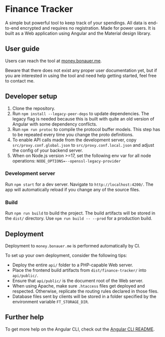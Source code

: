 # Finance Tracker

A simple but powerful tool to keep track of your spendings. All data is end-to-end encrypted and requires no registration. Made for power users.
It is built as a Web application using Angular and the Material design library.

## User guide

Users can reach the tool at [money.bonauer.me](https://money.bonauer.me/).

Beware that there does not exist any proper user documentation yet, but if you are interested in using the tool and need help getting started, feel free to contact me.

## Developer setup

1. Clone the repository.
2. Run `npm install --legacy-peer-deps` to update dependencies. The legacy flag is needed because this is built with quite an old version of Angular with some dependency conflicts.
3. Run `npm run protoc` to compile the protocol buffer models. This step has to be repeated every time you change the proto definitions.
4. To enable API calls made from the development server, copy `src/proxy.conf.global.json` to `src/proxy.conf.local.json` and adjust the config of your backend server.
5. When on Node.js version >=17, set the following env var for all node operations: `NODE_OPTIONS=--openssl-legacy-provider`

### Development server

Run `npm start` for a dev server. Navigate to `http://localhost:4200/`. The app will automatically reload if you change any of the source files.

### Build

Run `npm run build` to build the project. The build artifacts will be stored in the `dist/` directory. Use `npm run build -- --prod` for a production build.

## Deployment

Deployment to `money.bonauer.me` is performed automatically by CI.

To set up your own deployment, consider the following tips:

- Deploy the entire `api/` folder to a PHP-capable Web server.
- Place the frontend build artifacts from `dist/finance-tracker/` into `api/public/`.
- Ensure that `api/public/` is the document root of the Web server.
- When using Apache, make sure `.htaccess` files get deployed and respected.
  Otherwise, replicate the routing rules declared in those files.
- Database files sent by clients will be stored in a folder specified by the environment variable `FT_STORAGE_DIR`.

## Further help

To get more help on the Angular CLI, check out the [Angular CLI README](https://github.com/angular/angular-cli/blob/master/README.md).
